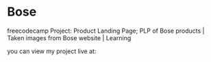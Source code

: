 # Bose
freecodecamp Project: Product Landing Page; 
PLP of Bose products | Taken images from Bose website | Learning

you can view my project live at:

